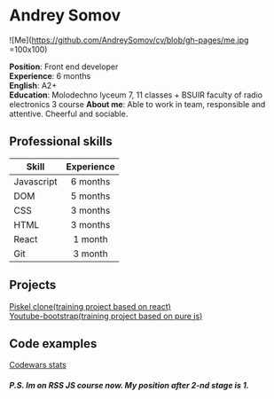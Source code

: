 # Andrey Somov

![Me](https://github.com/AndreySomov/cv/blob/gh-pages/me.jpg =100x100)

**Position**: Front end developer  
**Experience**: 6 months  
**English**: A2+  
**Education**: Molodechno lyceum 7, 11 classes + BSUIR faculty of radio electronics 3 course
**About me**: Able to work in team, responsible and attentive. Cheerful and sociable.  

## Professional skills

| Skill         | Experience    |
| ------------- |:-------------:|
| Javascript    | 6 months      |
| DOM           | 5 months      |
| CSS           | 3 months      |
| HTML          | 3 months      |
| React         | 1 month       |
| Git           | 3 month       |

## Projects

[Piskel clone(training project based on react)](https://github.com/AndreySomov/piskel-clone)  
[Youtube-bootstrap(training project based on pure js)](https://github.com/AndreySomov/youtube-bootstrap)

## Code examples

[Сodewars stats](https://www.codewars.com/users/plusch011/completed)


##### P.S. Im on RSS JS course now. My position after 2-nd stage is 1.

